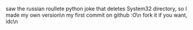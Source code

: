 saw the russian roullete python joke that deletes System32 directory, so I made my own version\n
my first commit on github :O\n
fork it if you want, idc\n

